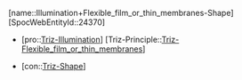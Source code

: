 ﻿---
type: TrizContradiction
aliases:
- Illumination+Flexible_film_or_thin_membranes-Shape
license: CC BY-SA 4.0
copyright: https://github.com/SpocWeb
IsDeleted: false
IsReadOnly: false
Confidential: public
tags: 
- Triz/Contradiction
---
[name::Illumination+Flexible_film_or_thin_membranes-Shape]
[SpocWebEntityId::24370]
+ [pro::[Triz-Illumination](tech/Triz/Parameter/Triz-Illumination.md)]
[Triz-Principle::[Triz-Flexible_film_or_thin_membranes](tech/Triz/Principle/Triz-Flexible_film_or_thin_membranes.md)]
- [con::[Triz-Shape](tech/Triz/Parameter/Triz-Shape.md)]

